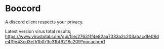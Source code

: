 # Boocord
A discord client respects your privacy.

Latest version virus total results;
https://www.virustotal.com/gui/file/276311f4e82aa7333a2c203abacdfe08de4f9e43cd3ef51b073c31bf6218c209?nocache=1
